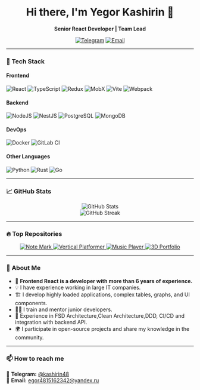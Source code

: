 <h1 align="center">Hi there, I'm Yegor Kashirin 👋</h1>

<p align="center">
  <b>Senior React Developer | Team Lead</b>
</p>

<p align="center">
  <a href="https://t.me/kashirin48"><img src="https://img.shields.io/badge/Telegram-@kashirin48-blue?logo=telegram&style=flat" alt="Telegram"></a>
  <a href="mailto:egor4815162342@yandex.ru"><img src="https://img.shields.io/badge/Email-egor4815162342%40yandex.ru-red?style=flat" alt="Email"></a>
</p>

---

### 🚀 **Tech Stack**
#### **Frontend**
![React](https://img.shields.io/badge/React-20232A?style=flat&logo=react&logoColor=61DAFB)
![TypeScript](https://img.shields.io/badge/TypeScript-007ACC?style=flat&logo=typescript&logoColor=white)
![Redux](https://img.shields.io/badge/Redux-764ABC?style=flat&logo=redux&logoColor=white)
![MobX](https://img.shields.io/badge/MobX-FF9955?style=flat&logo=mobx&logoColor=white)
![Vite](https://img.shields.io/badge/Vite-646CFF?style=flat&logo=vite&logoColor=white)
![Webpack](https://img.shields.io/badge/Webpack-8DD6F9?style=flat&logo=webpack&logoColor=white)

#### **Backend**
![NodeJS](https://img.shields.io/badge/Node.js-43853D?style=flat&logo=node.js&logoColor=white)
![NestJS](https://img.shields.io/badge/NestJS-E0234E?style=flat&logo=nestjs&logoColor=white)
![PostgreSQL](https://img.shields.io/badge/PostgreSQL-336791?style=flat&logo=postgresql&logoColor=white)
![MongoDB](https://img.shields.io/badge/MongoDB-4EA94B?style=flat&logo=mongodb&logoColor=white)

#### **DevOps**
![Docker](https://img.shields.io/badge/Docker-2496ED?style=flat&logo=docker&logoColor=white)
![GitLab CI](https://img.shields.io/badge/GitLab_CI-FC6D26?style=flat&logo=gitlab&logoColor=white)

#### **Other Languages**
![Python](https://img.shields.io/badge/Python-3776AB?style=flat&logo=python&logoColor=white)
![Rust](https://img.shields.io/badge/Rust-000000?style=flat&logo=rust&logoColor=white)
![Go](https://img.shields.io/badge/Go-00ADD8?style=flat&logo=go&logoColor=white)

---

### 📈 **GitHub Stats**
<p align="center">
  <img src="https://github-readme-stats.vercel.app/api?username=Kashirin-Yegor&show_icons=true&theme=default&count_private=true" alt="GitHub Stats">
  <br>
  <img src="https://github-readme-stats.vercel.app/api/top-langs/?username=Kashirin-Yegor&layout=compact&theme=default" alt="GitHub Streak">
</p>

---

### 🔥 **Top Repositories**
<p align="center">
  <a href="https://github.com/Kashirin-Yegor/note-mark">
    <img src="https://github-readme-stats.vercel.app/api/pin/?username=Kashirin-Yegor&repo=note-mark&theme=default" alt="Note Mark">
  </a>
  <a href="https://github.com/Kashirin-Yegor/vertical-platformer">
    <img src="https://github-readme-stats.vercel.app/api/pin/?username=Kashirin-Yegor&repo=vertical-platformer&theme=default" alt="Vertical Platformer">
  </a>
  <a href="https://github.com/Kashirin-Yegor/music-player-front">
    <img src="https://github-readme-stats.vercel.app/api/pin/?username=Kashirin-Yegor&repo=music-player-front&theme=default" alt="Music Player">
  </a>
  <a href="https://github.com/Kashirin-Yegor/3d_portfolio">
    <img src="https://github-readme-stats.vercel.app/api/pin/?username=Kashirin-Yegor&repo=3d_portfolio&theme=default" alt="3D Portfolio">
  </a>
</p>

---

### 📌 **About Me**
- 🔭 **Frontend React is a developer with more than 6 years of experience.**  
- 💡 I have experience working in large IT companies.  
- 🏗  I develop highly loaded applications, complex tables, graphs, and UI components.  
- 👨‍🏫 I train and mentor junior developers.  
- 🎯 Experience in FSD Architecture,Clean Architecture,DDD, CI/CD and integration with backend API.  
- 🌍 I participate in open-source projects and share my knowledge in the community.

---

### 📫 **How to reach me**
📩 **Telegram:** [@kashirin48](https://t.me/kashirin48)  
📧 **Email:** egor4815162342@yandex.ru  
